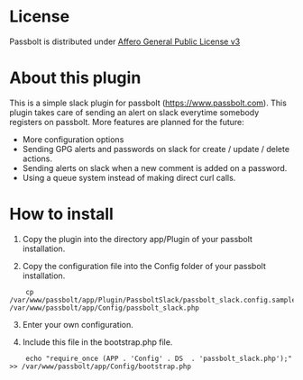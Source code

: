 License
==============

Passbolt is distributed under [Affero General Public License v3](http://www.gnu.org/licenses/agpl-3.0.html)

About this plugin
=================

This is a simple slack plugin for passbolt (https://www.passbolt.com).
This plugin takes care of sending an alert on slack everytime somebody registers on passbolt.
More features are planned for the future:
- More configuration options
- Sending GPG alerts and passwords on slack for create / update / delete actions.
- Sending alerts on slack when a new comment is added on a password.
- Using a queue system instead of making direct curl calls.

How to install
===============

1) Copy the plugin into the directory app/Plugin of your passbolt installation.

2) Copy the configuration file into the Config folder of your passbolt installation.

```
	cp /var/www/passbolt/app/Plugin/PassboltSlack/passbolt_slack.config.sample.php /var/www/passbolt/app/Config/passbolt_slack.php
```

3) Enter your own configuration.

4) Include this file in the bootstrap.php file.

```
	echo "require_once (APP . 'Config' . DS  . 'passbolt_slack.php');" >> /var/www/passbolt/app/Config/bootstrap.php

```
